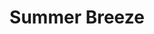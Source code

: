 ---
title: Summer Breeze
phone: (408) 362-9011
website: http://www.roemcorp.com/projects/summer-breeze/
management: FPI Management Inc.
tags: []
---